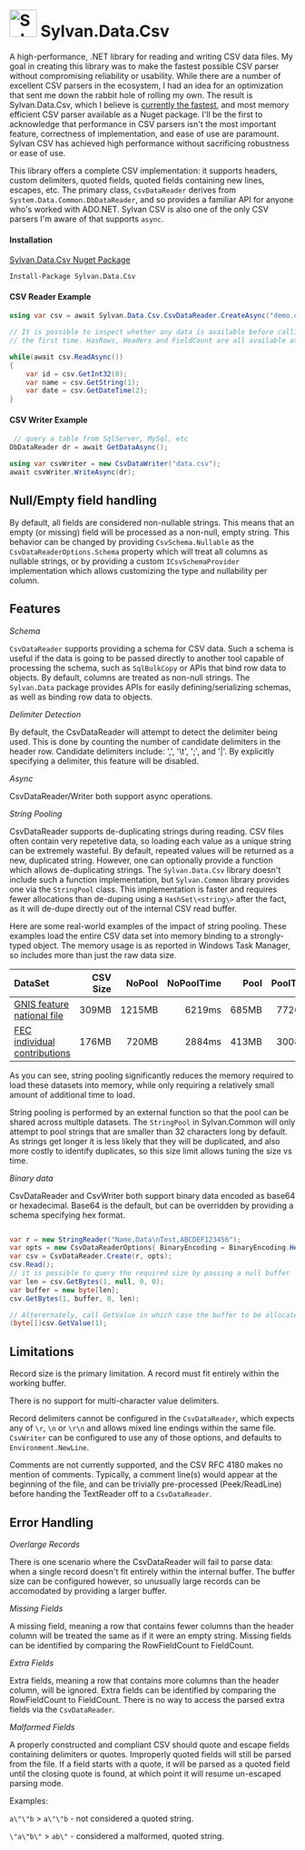 # <img src="../Sylvan.png" height="48" alt="Sylvan Logo"/> Sylvan.Data.Csv

A high-performance, .NET library for reading and writing CSV data files. 
My goal in creating this library was to make the fastest possible CSV parser 
without compromising reliability or usability. While there are a number of 
excellent CSV parsers in the ecosystem, I had an idea for an optimization that 
sent me down the rabbit hole of rolling my own. The result is Sylvan.Data.Csv, which 
I believe is [currently the fastest](https://github.com/MarkPflug/CsvBenchmarks), and most memory efficient 
CSV parser available as a Nuget package. I'll be the first to acknowledge that performance 
in CSV parsers isn't the most important feature, correctness of implementation, and ease of use are paramount.
Sylvan CSV has achieved high performance without sacrificing robustness or ease of use.

This library offers a complete CSV implementation: it supports headers, custom delimiters, 
quoted fields, quoted fields containing new lines, escapes, etc. 
The primary class, `CsvDataReader` derives from `System.Data.Common.DbDataReader`, 
and so provides a familiar API for anyone who's worked with ADO.NET. 
Sylvan CSV is also one of the only CSV parsers I'm aware of that supports `async`.

#### Installation

[Sylvan.Data.Csv Nuget Package](https://www.nuget.org/packages/Sylvan.Data.Csv/)

`Install-Package Sylvan.Data.Csv`

#### CSV Reader Example

```C#
using var csv = await Sylvan.Data.Csv.CsvDataReader.CreateAsync("demo.csv");

// It is possible to inspect whether any data is available before calling Read for
// the first time. HasRows, Headers and FieldCount are all available at this point.

while(await csv.ReadAsync()) 
{
    var id = csv.GetInt32(0);
    var name = csv.GetString(1);
    var date = csv.GetDateTime(2);
}

```

#### CSV Writer Example

```C#
 // query a table from SqlServer, MySql, etc
DbDataReader dr = await GetDataAsync();

using var csvWriter = new CsvDataWriter("data.csv");
await csvWriter.WriteAsync(dr);

```

## Null/Empty field handling

By default, all fields are considered non-nullable strings. This means that an empty (or missing) field will
be processed as a non-null, empty string. This behavior can be changed by providing `CsvSchema.Nullable`
as the `CsvDataReaderOptions.Schema` property which will treat all columns as nullable strings,
or by providing a custom `ICsvSchemaProvider` implementation which allows customizing the type and nullability
per column.


## Features

_Schema_

`CsvDataReader` supports providing a schema for CSV data. Such a schema is useful if the data is going
to be passed directly to another tool capable of processing the schema, such as `SqlBulkCopy` 
or APIs that bind row data to objects. By default, columns are treated as non-null strings.
The `Sylvan.Data` package provides APIs for easily defining/serializing schemas, as well as binding row data
to objects.

_Delimiter Detection_

By default, the CsvDataReader will attempt to detect the delimiter being used. 
This is done by counting the number of candidate delimiters in the header row.
Candidate delimiters include: ',', '\t', ';', and '|'. By explicitly specifying
a delimiter, this feature will be disabled.

_Async_

CsvDataReader/Writer both support async operations.

_String Pooling_

CsvDataReader supports de-duplicating strings during reading. CSV files often contain very
repetetive data, so loading each value as a unique string can be extremely wasteful. 
By default, repeated values will be returned as a new, duplicated string. However,
one can optionally provide a function which allows de-duplicating strings. The `Sylvan.Data.Csv`
library doesn't include such a function implementation, but `Sylvan.Common` library provides one via the `StringPool` class.
This implementation is faster and requires fewer allocations than de-duping using a `HashSet\<string\>` after the fact, as
it will de-dupe directly out of the internal CSV read buffer.

Here are some real-world examples of the impact of string pooling. 
These examples load the entire CSV data set into memory binding to a strongly-typed object.
The memory usage is as reported in Windows Task Manager, so includes more than just the raw data size.

| DataSet | CSV Size | NoPool | NoPoolTime | Pool | PoolTime |
| :- | -: | -: | -: | -: | -: |
|[GNIS feature national file](https://www.usgs.gov/core-science-systems/ngp/board-on-geographic-names/download-gnis-data)|309MB|1215MB|6219ms|685MB|7726ms|
|[FEC individual contributions](https://www.fec.gov/data/browse-data/?tab=bulk-data)|176MB|720MB|2884ms|413MB|3008ms|

As you can see, string pooling significantly reduces the memory required to load these datasets into memory, 
while only requiring a relatively small amount of additional time to load.

String pooling is performed by an external function so that the pool can be shared across multiple datasets. The `StringPool` in Sylvan.Common will only attempt to pool strings that are smaller than 32 characters long by default. As strings get longer it is less likely that they will be duplicated, and also more costly to identify duplicates, so this size limit allows tuning the size vs time.

_Binary data_

CsvDataReader and CsvWriter both support binary data encoded as base64 or hexadecimal.
Base64 is the default, but can be overridden by providing a schema specifying hex format.
```C#

var r = new StringReader("Name,Data\nTest,ABCDEF123456");
var opts = new CsvDataReaderOptions{ BinaryEncoding = BinaryEncoding.Hexadecimal };
var csv = CsvDataReader.Create(r, opts);
csv.Read();
// it is possible to query the required size by passing a null buffer
var len = csv.GetBytes(1, null, 0, 0);
var buffer = new byte[len];
csv.GetBytes(1, buffer, 0, len);

// Alterernately, call GetValue in which case the buffer to be allocated internally:
(byte[])csv.GetValue(1);

```

## Limitations

Record size is the primary limitation. A record must fit entirely within the working buffer.

There is no support for multi-character value delimiters.

Record delimiters cannot be configured in the `CsvDataReader`, which expects any of `\r`, `\n` or `\r\n` and allows mixed line endings within the same file. `CsvWriter` can be configured to use any of those options, and defaults to `Environment.NewLine`. 

Comments are not currently supported, and the CSV RFC 4180 makes no mention of comments. Typically, a comment line(s) would appear at the beginning of the file, and can be trivially pre-processed (Peek/ReadLine) before handing the TextReader off to a `CsvDataReader`.

## Error Handling

_Overlarge Records_

There is one scenario where the CsvDataReader will fail to parse data: when a single record doesn't fit entirely within
the internal buffer. The buffer size can be configured however, so unusually large records can be accomodated
by providing a larger buffer. 

_Missing Fields_

A missing field, meaning a row that contains fewer columns than the header column will be treated
the same as if it were an empty string. Missing fields can be identified by comparing the RowFieldCount to FieldCount.

_Extra Fields_

Extra fields, meaning a row that contains more columns than the header column, will be ignored. 
Extra fields can be identified by comparing the RowFieldCount to FieldCount. 
There is no way to access the parsed extra fields via the `CsvDataReader`.

_Malformed Fields_

A properly constructed and compliant CSV should quote and escape fields containing delimiters or quotes. 
Improperly quoted fields will still be parsed from the file. If a field starts with a quote, it will
be parsed as a quoted field until the closing quote is found, at which point it will resume un-escaped parsing mode.

Examples:

`a\"\"b` > `a\"\"b` - not considered a quoted string.

`\"a\"b\"` > `ab\"` - considered a malformed, quoted string.
